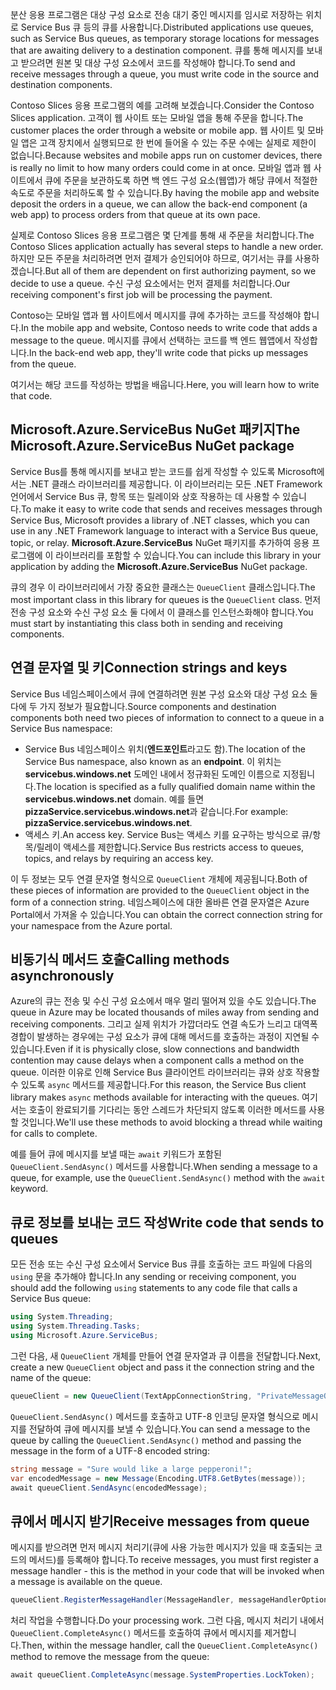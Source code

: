 <span data-ttu-id="3e4b8-101">분산 응용 프로그램은 대상 구성 요소로 전송 대기 중인 메시지를 임시로 저장하는 위치로 Service Bus 큐 등의 큐를 사용합니다.</span><span class="sxs-lookup"><span data-stu-id="3e4b8-101">Distributed applications use queues, such as Service Bus queues, as temporary storage locations for messages that are awaiting delivery to a destination component.</span></span> <span data-ttu-id="3e4b8-102">큐를 통해 메시지를 보내고 받으려면 원본 및 대상 구성 요소에서 코드를 작성해야 합니다.</span><span class="sxs-lookup"><span data-stu-id="3e4b8-102">To send and receive messages through a queue, you must write code in the source and destination components.</span></span>

<span data-ttu-id="3e4b8-103">Contoso Slices 응용 프로그램의 예를 고려해 보겠습니다.</span><span class="sxs-lookup"><span data-stu-id="3e4b8-103">Consider the Contoso Slices application.</span></span> <span data-ttu-id="3e4b8-104">고객이 웹 사이트 또는 모바일 앱을 통해 주문을 합니다.</span><span class="sxs-lookup"><span data-stu-id="3e4b8-104">The customer places the order through a website or mobile app.</span></span> <span data-ttu-id="3e4b8-105">웹 사이트 및 모바일 앱은 고객 장치에서 실행되므로 한 번에 들어올 수 있는 주문 수에는 실제로 제한이 없습니다.</span><span class="sxs-lookup"><span data-stu-id="3e4b8-105">Because websites and mobile apps run on customer devices, there is really no limit to how many orders could come in at once.</span></span> <span data-ttu-id="3e4b8-106">모바일 앱과 웹 사이트에서 큐에 주문을 보관하도록 하면 백 엔드 구성 요소(웹앱)가 해당 큐에서 적절한 속도로 주문을 처리하도록 할 수 있습니다.</span><span class="sxs-lookup"><span data-stu-id="3e4b8-106">By having the mobile app and website deposit the orders in a queue, we can allow the back-end component (a web app) to process orders from that queue at its own pace.</span></span>

<span data-ttu-id="3e4b8-107">실제로 Contoso Slices 응용 프로그램은 몇 단계를 통해 새 주문을 처리합니다.</span><span class="sxs-lookup"><span data-stu-id="3e4b8-107">The Contoso Slices application actually has several steps to handle a new order.</span></span> <span data-ttu-id="3e4b8-108">하지만 모든 주문을 처리하려면 먼저 결제가 승인되어야 하므로, 여기서는 큐를 사용하겠습니다.</span><span class="sxs-lookup"><span data-stu-id="3e4b8-108">But all of them are dependent on first authorizing payment, so we decide to use a queue.</span></span> <span data-ttu-id="3e4b8-109">수신 구성 요소에서는 먼저 결제를 처리합니다.</span><span class="sxs-lookup"><span data-stu-id="3e4b8-109">Our receiving component's first job will be processing the payment.</span></span>

<span data-ttu-id="3e4b8-110">Contoso는 모바일 앱과 웹 사이트에서 메시지를 큐에 추가하는 코드를 작성해야 합니다.</span><span class="sxs-lookup"><span data-stu-id="3e4b8-110">In the mobile app and website, Contoso needs to write code that adds a message to the queue.</span></span> <span data-ttu-id="3e4b8-111">메시지를 큐에서 선택하는 코드를 백 엔드 웹앱에서 작성합니다.</span><span class="sxs-lookup"><span data-stu-id="3e4b8-111">In the back-end web app, they'll write code that picks up messages from the queue.</span></span>

<span data-ttu-id="3e4b8-112">여기서는 해당 코드를 작성하는 방법을 배웁니다.</span><span class="sxs-lookup"><span data-stu-id="3e4b8-112">Here, you will learn how to write that code.</span></span>

## <a name="the-microsoftazureservicebus-nuget-package"></a><span data-ttu-id="3e4b8-113">Microsoft.Azure.ServiceBus NuGet 패키지</span><span class="sxs-lookup"><span data-stu-id="3e4b8-113">The Microsoft.Azure.ServiceBus NuGet package</span></span>

<span data-ttu-id="3e4b8-114">Service Bus를 통해 메시지를 보내고 받는 코드를 쉽게 작성할 수 있도록 Microsoft에서는 .NET 클래스 라이브러리를 제공합니다. 이 라이브러리는 모든 .NET Framework 언어에서 Service Bus 큐, 항목 또는 릴레이와 상호 작용하는 데 사용할 수 있습니다.</span><span class="sxs-lookup"><span data-stu-id="3e4b8-114">To make it easy to write code that sends and receives messages through Service Bus, Microsoft provides a library of .NET classes, which you can use in any .NET Framework language to interact with a Service Bus queue, topic, or relay.</span></span> <span data-ttu-id="3e4b8-115">**Microsoft.Azure.ServiceBus** NuGet 패키지를 추가하여 응용 프로그램에 이 라이브러리를 포함할 수 있습니다.</span><span class="sxs-lookup"><span data-stu-id="3e4b8-115">You can include this library in your application by adding the **Microsoft.Azure.ServiceBus** NuGet package.</span></span>

<span data-ttu-id="3e4b8-116">큐의 경우 이 라이브러리에서 가장 중요한 클래스는 `QueueClient` 클래스입니다.</span><span class="sxs-lookup"><span data-stu-id="3e4b8-116">The most important class in this library for queues is the `QueueClient` class.</span></span> <span data-ttu-id="3e4b8-117">먼저 전송 구성 요소와 수신 구성 요소 둘 다에서 이 클래스를 인스턴스화해야 합니다.</span><span class="sxs-lookup"><span data-stu-id="3e4b8-117">You must start by instantiating this class both in sending and receiving components.</span></span>

## <a name="connection-strings-and-keys"></a><span data-ttu-id="3e4b8-118">연결 문자열 및 키</span><span class="sxs-lookup"><span data-stu-id="3e4b8-118">Connection strings and keys</span></span>

<span data-ttu-id="3e4b8-119">Service Bus 네임스페이스에서 큐에 연결하려면 원본 구성 요소와 대상 구성 요소 둘 다에 두 가지 정보가 필요합니다.</span><span class="sxs-lookup"><span data-stu-id="3e4b8-119">Source components and destination components both need two pieces of information to connect to a queue in a Service Bus namespace:</span></span>

- <span data-ttu-id="3e4b8-120">Service Bus 네임스페이스 위치(**엔드포인트**라고도 함).</span><span class="sxs-lookup"><span data-stu-id="3e4b8-120">The location of the Service Bus namespace, also known as an **endpoint**.</span></span> <span data-ttu-id="3e4b8-121">이 위치는 **servicebus.windows.net** 도메인 내에서 정규화된 도메인 이름으로 지정됩니다.</span><span class="sxs-lookup"><span data-stu-id="3e4b8-121">The location is specified as a fully qualified domain name within the **servicebus.windows.net** domain.</span></span> <span data-ttu-id="3e4b8-122">예를 들면 **pizzaService.servicebus.windows.net**과 같습니다.</span><span class="sxs-lookup"><span data-stu-id="3e4b8-122">For example: **pizzaService.servicebus.windows.net**.</span></span>
- <span data-ttu-id="3e4b8-123">액세스 키.</span><span class="sxs-lookup"><span data-stu-id="3e4b8-123">An access key.</span></span> <span data-ttu-id="3e4b8-124">Service Bus는 액세스 키를 요구하는 방식으로 큐/항목/릴레이 액세스를 제한합니다.</span><span class="sxs-lookup"><span data-stu-id="3e4b8-124">Service Bus restricts access to queues, topics, and relays by requiring an access key.</span></span>

<span data-ttu-id="3e4b8-125">이 두 정보는 모두 연결 문자열 형식으로 `QueueClient` 개체에 제공됩니다.</span><span class="sxs-lookup"><span data-stu-id="3e4b8-125">Both of these pieces of information are provided to the `QueueClient` object in the form of a connection string.</span></span> <span data-ttu-id="3e4b8-126">네임스페이스에 대한 올바른 연결 문자열은 Azure Portal에서 가져올 수 있습니다.</span><span class="sxs-lookup"><span data-stu-id="3e4b8-126">You can obtain the correct connection string for your namespace from the Azure portal.</span></span>

## <a name="calling-methods-asynchronously"></a><span data-ttu-id="3e4b8-127">비동기식 메서드 호출</span><span class="sxs-lookup"><span data-stu-id="3e4b8-127">Calling methods asynchronously</span></span>

<span data-ttu-id="3e4b8-128">Azure의 큐는 전송 및 수신 구성 요소에서 매우 멀리 떨어져 있을 수도 있습니다.</span><span class="sxs-lookup"><span data-stu-id="3e4b8-128">The queue in Azure may be located thousands of miles away from sending and receiving components.</span></span> <span data-ttu-id="3e4b8-129">그리고 실제 위치가 가깝더라도 연결 속도가 느리고 대역폭 경합이 발생하는 경우에는 구성 요소가 큐에 대해 메서드를 호출하는 과정이 지연될 수 있습니다.</span><span class="sxs-lookup"><span data-stu-id="3e4b8-129">Even if it is physically close, slow connections and bandwidth contention may cause delays when a component calls a method on the queue.</span></span> <span data-ttu-id="3e4b8-130">이러한 이유로 인해 Service Bus 클라이언트 라이브러리는 큐와 상호 작용할 수 있도록 `async` 메서드를 제공합니다.</span><span class="sxs-lookup"><span data-stu-id="3e4b8-130">For this reason, the Service Bus client library makes `async` methods available for interacting with the queues.</span></span> <span data-ttu-id="3e4b8-131">여기서는 호출이 완료되기를 기다리는 동안 스레드가 차단되지 않도록 이러한 메서드를 사용할 것입니다.</span><span class="sxs-lookup"><span data-stu-id="3e4b8-131">We'll use these methods to avoid blocking a thread while waiting for calls to complete.</span></span>

<span data-ttu-id="3e4b8-132">예를 들어 큐에 메시지를 보낼 때는 `await` 키워드가 포함된 `QueueClient.SendAsync()` 메서드를 사용합니다.</span><span class="sxs-lookup"><span data-stu-id="3e4b8-132">When sending a message to a queue, for example, use the `QueueClient.SendAsync()` method with the `await` keyword.</span></span>

## <a name="write-code-that-sends-to-queues"></a><span data-ttu-id="3e4b8-133">큐로 정보를 보내는 코드 작성</span><span class="sxs-lookup"><span data-stu-id="3e4b8-133">Write code that sends to queues</span></span>

<span data-ttu-id="3e4b8-134">모든 전송 또는 수신 구성 요소에서 Service Bus 큐를 호출하는 코드 파일에 다음의 `using` 문을 추가해야 합니다.</span><span class="sxs-lookup"><span data-stu-id="3e4b8-134">In any sending or receiving component, you should add the following `using` statements to any code file that calls a Service Bus queue:</span></span>

```C#
using System.Threading;
using System.Threading.Tasks;
using Microsoft.Azure.ServiceBus;
```

<span data-ttu-id="3e4b8-135">그런 다음, 새 `QueueClient` 개체를 만들어 연결 문자열과 큐 이름을 전달합니다.</span><span class="sxs-lookup"><span data-stu-id="3e4b8-135">Next, create a new `QueueClient` object and pass it the connection string and the name of the queue:</span></span>

```C#
queueClient = new QueueClient(TextAppConnectionString, "PrivateMessageQueue");
```

<span data-ttu-id="3e4b8-136">`QueueClient.SendAsync()` 메서드를 호출하고 UTF-8 인코딩 문자열 형식으로 메시지를 전달하여 큐에 메시지를 보낼 수 있습니다.</span><span class="sxs-lookup"><span data-stu-id="3e4b8-136">You can send a message to the queue by calling the `QueueClient.SendAsync()` method and passing the message in the form of a UTF-8 encoded string:</span></span>

```C#
string message = "Sure would like a large pepperoni!";
var encodedMessage = new Message(Encoding.UTF8.GetBytes(message));
await queueClient.SendAsync(encodedMessage);
```

## <a name="receive-messages-from-queue"></a><span data-ttu-id="3e4b8-137">큐에서 메시지 받기</span><span class="sxs-lookup"><span data-stu-id="3e4b8-137">Receive messages from queue</span></span>

<span data-ttu-id="3e4b8-138">메시지를 받으려면 먼저 메시지 처리기(큐에 사용 가능한 메시지가 있을 때 호출되는 코드의 메서드)를 등록해야 합니다.</span><span class="sxs-lookup"><span data-stu-id="3e4b8-138">To receive messages, you must first register a message handler - this is the method in your code that will be invoked when a message is available on the queue.</span></span>

```C#
queueClient.RegisterMessageHandler(MessageHandler, messageHandlerOptions);
```

<span data-ttu-id="3e4b8-139">처리 작업을 수행합니다.</span><span class="sxs-lookup"><span data-stu-id="3e4b8-139">Do your processing work.</span></span> <span data-ttu-id="3e4b8-140">그런 다음, 메시지 처리기 내에서 `QueueClient.CompleteAsync()` 메서드를 호출하여 큐에서 메시지를 제거합니다.</span><span class="sxs-lookup"><span data-stu-id="3e4b8-140">Then, within the message handler, call the `QueueClient.CompleteAsync()` method to remove the message from the queue:</span></span>

```C#
await queueClient.CompleteAsync(message.SystemProperties.LockToken);
```